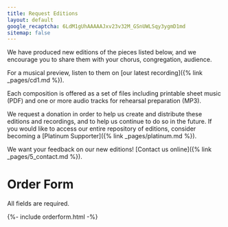 ```yaml
---
title: Request Editions
layout: default
google_recaptcha: 6LdM1gUhAAAAAJxv23v32M_GSnUWLSqy3ygmD1md
sitemap: false
---
```


We have produced new editions of the pieces listed below, and we encourage you
to share them with your chorus, congregation, audience.

For a musical preview, listen to them on [our latest recording]({% link _pages/cd1.md %}).

Each composition is offered as a set of files including printable sheet music (PDF) and one or more audio tracks for rehearsal preparation (MP3).

We request a donation in order to help us create and distribute these editions and recordings, and to help us continue to do so in the future. If you would like to access our entire repository of editions, consider becoming a [Platinum Supporter]({% link _pages/platinum.md %}).

We want your feedback on our new editions!  [Contact us online]({% link _pages/5_contact.md %}).

# Order Form

All fields are required.

<div>
  {%- include orderform.html -%}
</div>

<script>
navigator.location.href = '/download'
</script>
